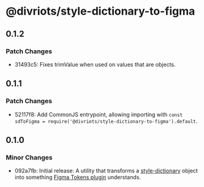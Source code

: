 # @divriots/style-dictionary-to-figma

## 0.1.2

### Patch Changes

- 31493c5: Fixes trimValue when used on values that are objects.

## 0.1.1

### Patch Changes

- 52117f8: Add CommonJS entrypoint, allowing importing with `const sdToFigma = require('@divriots/style-dictionary-to-figma').default`.

## 0.1.0

### Minor Changes

- 092a7fb: Initial release: A utility that transforms a [style-dictionary](https://amzn.github.io/style-dictionary/#/) object into something [Figma Tokens plugin](https://www.figma.com/community/plugin/843461159747178978) understands.
